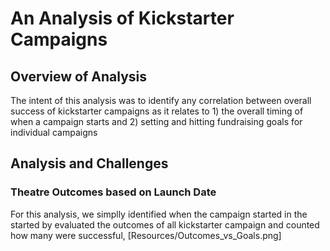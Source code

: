 # An Analysis of Kickstarter Campaigns
## Overview of Analysis
The intent of this analysis was to identify any correlation between overall success of kickstarter campaigns as it relates to 1) the overall timing of when a campaign starts and 2) setting and hitting fundraising goals for individual campaigns
## Analysis and Challenges
### Theatre Outcomes based on Launch Date
For this analysis, we simplly identified when the campaign started in the started by evaluated the outcomes of all kickstarter campaign and counted how many were successful, [Resources/Outcomes_vs_Goals.png]
